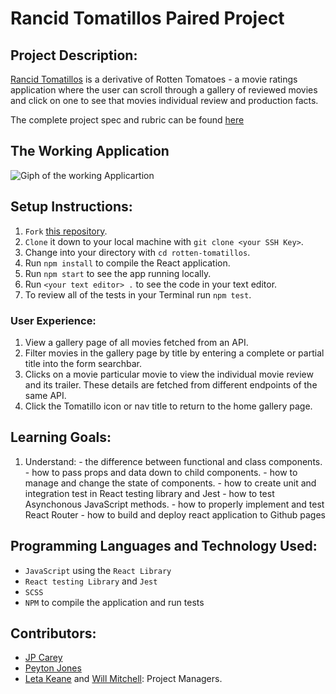 # Rancid Tomatillos Paired Project

## Project Description:
[Rancid Tomatillos](https://jaypeasee.github.io/rancid-tomatillos/) is a derivative of Rotten Tomatoes - a movie ratings application where the user can scroll through a gallery of reviewed movies and click on one to see that movies individual review and production facts.

The complete project spec and rubric can be found [here](https://frontend.turing.io/projects/module-3/rancid-tomatillos-v3.html)

## The Working Application
![Giph of the working Applicartion](https://media.giphy.com/media/PWctEGTaeqhJ2Tfujh/giphy.gif)

## Setup Instructions:
  1. `Fork` [this repository](https://github.com/jaypeasee/rancid-tomatillos).
  1. `Clone` it down to your local machine with `git clone <your SSH Key>`.
  1. Change into your directory with `cd rotten-tomatillos`.
  1. Run `npm install` to compile the React application.
  1. Run `npm start` to see the app running locally.
  1. Run `<your text editor> .` to see the code in your text editor.
  1. To review all of the tests in your Terminal run `npm test`.

### User Experience:
  1. View a gallery page of all movies fetched from an API.
  1. Filter movies in the gallery page by title by entering a complete or partial title into the form searchbar.
  2. Clicks on a movie particular movie to view the individual movie review and its trailer. These details are fetched from different endpoints of the same API.
  3. Click the Tomatillo icon or nav title to return to the home gallery page.

## Learning Goals:
  1. Understand: 
    - the difference between functional and class components.
    - how to pass props and data down to child components.
    - how to manage and change the state of components.
    - how to create unit and integration test in React testing library and Jest
    - how to test Asynchonous JavaScript methods.
    - how to properly implement and test React Router
    - how to build and deploy react application to Github pages
  
## Programming Languages and Technology Used:
* `JavaScript` using the `React Library` 
* `React testing Library` and `Jest` 
* `SCSS`
* `NPM` to compile the application and run tests

## Contributors:
* [JP Carey](https://github.com/jaypeasee)
* [Peyton Jones](https://github.com/peytonjo)
* [Leta Keane](https://github.com/BobGu) and [Will Mitchell](https://github.com/Kalikoze): Project Managers.
